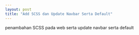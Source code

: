 ```yaml
---
layout: post
title: "Add SCSS dan Update Navbar Serta Default"
---
```


penambahan SCSS pada web serta update navbar serta default


